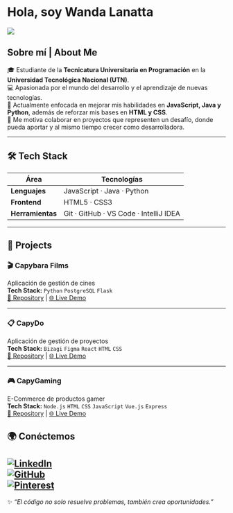 # Hola, soy Wanda Lanatta
<a href="https://www.picgifs.com/glitter-gifs/"><img src="https://www.picgifs.com/glitter-gifs/s/stars/picgifs-stars-961491.gif" border="0" /></a>

## Sobre mí | About Me  

🎓 Estudiante de la **Tecnicatura Universitaria en Programación** en la **Universidad Tecnológica Nacional (UTN)**.  
💻 Apasionada por el mundo del desarrollo y el aprendizaje de nuevas tecnologías.  
🌱 Actualmente enfocada en mejorar mis habilidades en **JavaScript, Java y Python**, además de reforzar mis bases en **HTML y CSS**.  
🤝 Me motiva colaborar en proyectos que representen un desafío, donde pueda aportar y al mismo tiempo crecer como desarrolladora.  

---

## 🛠️ Tech Stack  

| Área         | Tecnologías |
|--------------|-------------|
| **Lenguajes** | JavaScript · Java · Python |
| **Frontend**  | HTML5 · CSS3 |
| **Herramientas** | Git · GitHub · VS Code · IntelliJ IDEA |

---
## 🚀 Projects

### 🎬 **Capybara Films**
Aplicación de gestión de cines  
**Tech Stack:** `Python` `PostgreSQL` `Flask`  
[📁 Repository](link-al-repo) | [🌐 Live Demo](#)

---

### 📋 **CapyDo**
Aplicación de gestión de proyectos  
**Tech Stack:** `Bizagi` `Figma` `React` `HTML` `CSS`  
[📁 Repository](link-al-repo) | [🌐 Live Demo](#)

---

### 🎮 **CapyGaming**
E-Commerce de productos gamer  
**Tech Stack:** `Node.js` `HTML` `CSS` `JavaScript` `Vue.js` `Express`  
[📁 Repository](link-al-repo) | [🌐 Live Demo](#)

## 🌍 Conéctemos  

[![LinkedIn](https://img.shields.io/badge/LinkedIn-blue?style=flat&logo=linkedin)](https://www.linkedin.com/)  
[![GitHub](https://img.shields.io/badge/GitHub-black?style=flat&logo=github)](https://github.com/wandaoriana)  
[![Pinterest](https://img.shields.io/badge/Pinterest-red?style=flat&logo=pinterest)](https://ar.pinterest.com/wansimich/)  
---

✨ *“El código no solo resuelve problemas, también crea oportunidades.”*
